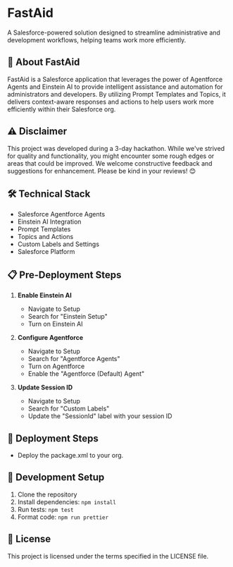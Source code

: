 # FastAid
A Salesforce-powered solution designed to streamline administrative and development workflows, helping teams work more efficiently.

## 🚀 About FastAid
FastAid is a Salesforce application that leverages the power of Agentforce Agents and Einstein AI to provide intelligent assistance and automation for administrators and developers. By utilizing Prompt Templates and Topics, it delivers context-aware responses and actions to help users work more efficiently within their Salesforce org.

## ⚠️ Disclaimer
This project was developed during a 3-day hackathon. While we've strived for quality and functionality, you might encounter some rough edges or areas that could be improved. We welcome constructive feedback and suggestions for enhancement. Please be kind in your reviews! 😊

## 🛠️ Technical Stack
- Salesforce Agentforce Agents
- Einstein AI Integration
- Prompt Templates
- Topics and Actions
- Custom Labels and Settings
- Salesforce Platform

## 📋 Pre-Deployment Steps

1. **Enable Einstein AI**
   - Navigate to Setup
   - Search for "Einstein Setup"
   - Turn on Einstein AI

2. **Configure Agentforce**
   - Navigate to Setup
   - Search for "Agentforce Agents"
   - Turn on Agentforce
   - Enable the "Agentforce (Default) Agent"

3. **Update Session ID**
   - Navigate to Setup
   - Search for "Custom Labels"
   - Update the "SessionId" label with your session ID

## 🚀 Deployment Steps

- Deploy the package.xml to your org.

## 🔧 Development Setup
1. Clone the repository
2. Install dependencies: `npm install`
3. Run tests: `npm test`
4. Format code: `npm run prettier`

## 📝 License
This project is licensed under the terms specified in the LICENSE file.